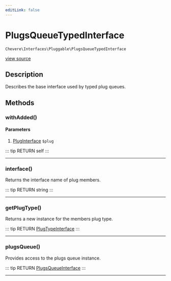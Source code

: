 ```yaml
---
editLink: false
---
```


# PlugsQueueTypedInterface

`Chevere\Interfaces\Pluggable\PlugsQueueTypedInterface`

[view source](https://github.com/chevere/chevere/blob/master/Pluggable/PlugsQueueTypedInterface.php)

## Description

Describes the base interface used by typed plug queues.

## Methods

### withAdded()

#### Parameters

1. [PlugInterface](./PlugInterface.md) `$plug`

::: tip RETURN
self
:::

---

### interface()

Returns the interface name of plug members.

::: tip RETURN
string
:::

---

### getPlugType()

Returns a new instance for the members plug type.

::: tip RETURN
[PlugTypeInterface](./PlugTypeInterface.md)
:::

---

### plugsQueue()

Provides access to the plugs queue instance.

::: tip RETURN
[PlugsQueueInterface](./PlugsQueueInterface.md)
:::

---

